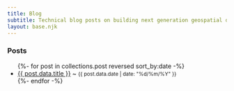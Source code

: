 ```yaml
---
title: Blog
subtitle: Technical blog posts on building next generation geospatial data science tools!
layout: base.njk
---
```


### Posts

<ul>
{%- for post in collections.post reversed sort_by:date -%}
  <li>
    <a href={{ post.url }}>{{ post.data.title }}</a>
    <time> ~ <small>{{ post.data.date | date: "%d/%m/%Y" }}</small></time>
  </li>
{%- endfor -%}
</ul>
